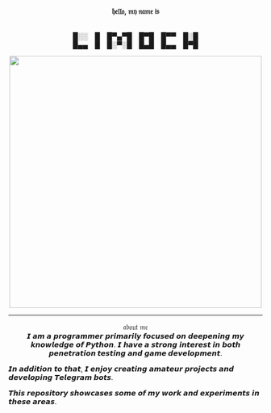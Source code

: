 <p align="center">
  <br><b>𝔥𝔢𝔩𝔩𝔬, 𝔪𝔶 𝔫𝔞𝔪𝔢 𝔦𝔰</b><br><br>
</p>
<p align="center">
█░░ █ █▀▄▀█ █▀█ █▀▀ █░█<br>
█▄▄ █ █░▀░█ █▄█ █▄▄ █▀█


</p>

<p align="center">
<a><img src="https://i.pinimg.com/originals/5d/14/78/5d147827059e4ce928b7c0c51d9ab44f.gif" width="500" /></a>
</p>

---

<p align="center">𝔞𝔟𝔬𝔲𝔱 𝔪𝔢<br>
𝙄 𝙖𝙢 𝙖 𝙥𝙧𝙤𝙜𝙧𝙖𝙢𝙢𝙚𝙧 𝙥𝙧𝙞𝙢𝙖𝙧𝙞𝙡𝙮 𝙛𝙤𝙘𝙪𝙨𝙚𝙙 𝙤𝙣 𝙙𝙚𝙚𝙥𝙚𝙣𝙞𝙣𝙜 𝙢𝙮 𝙠𝙣𝙤𝙬𝙡𝙚𝙙𝙜𝙚 𝙤𝙛 𝙋𝙮𝙩𝙝𝙤𝙣.  
𝙄 𝙝𝙖𝙫𝙚 𝙖 𝙨𝙩𝙧𝙤𝙣𝙜 𝙞𝙣𝙩𝙚𝙧𝙚𝙨𝙩 𝙞𝙣 𝙗𝙤𝙩𝙝 <b>𝙥𝙚𝙣𝙚𝙩𝙧𝙖𝙩𝙞𝙤𝙣 𝙩𝙚𝙨𝙩𝙞𝙣𝙜</b> 𝙖𝙣𝙙 <b>𝙜𝙖𝙢𝙚 𝙙𝙚𝙫𝙚𝙡𝙤𝙥𝙢𝙚𝙣𝙩</b>.  

𝙄𝙣 𝙖𝙙𝙙𝙞𝙩𝙞𝙤𝙣 𝙩𝙤 𝙩𝙝𝙖𝙩, 𝙄 𝙚𝙣𝙟𝙤𝙮 𝙘𝙧𝙚𝙖𝙩𝙞𝙣𝙜 𝙖𝙢𝙖𝙩𝙚𝙪𝙧 𝙥𝙧𝙤𝙟𝙚𝙘𝙩𝙨 𝙖𝙣𝙙 𝙙𝙚𝙫𝙚𝙡𝙤𝙥𝙞𝙣𝙜 <b>𝙏𝙚𝙡𝙚𝙜𝙧𝙖𝙢 𝙗𝙤𝙩𝙨</b>.  

𝙏𝙝𝙞𝙨 𝙧𝙚𝙥𝙤𝙨𝙞𝙩𝙤𝙧𝙮 𝙨𝙝𝙤𝙬𝙘𝙖𝙨𝙚𝙨 𝙨𝙤𝙢𝙚 𝙤𝙛 𝙢𝙮 𝙬𝙤𝙧𝙠 𝙖𝙣𝙙 𝙚𝙭𝙥𝙚𝙧𝙞𝙢𝙚𝙣𝙩𝙨 𝙞𝙣 𝙩𝙝𝙚𝙨𝙚 𝙖𝙧𝙚𝙖𝙨.</p>
